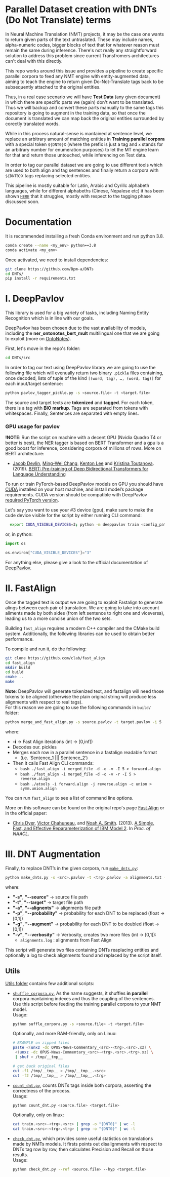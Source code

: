 # Parallel Dataset creation with DNTs (Do Not Translate) terms

In Neural Machine Translation (NMT) projects, it may be the case one wants to return given parts of the text untraslated. These may include names, alpha-numeric codes, bigger blocks of text that for whatever reason must remain the same during inference. There's not really any straightforward solution to address this problem since current Transfromers architectures can't deal with this directly.

This repo works around this issue and provides a pipeline to create specific parallel corpora to feed any NMT engine with entity-augmented data, aiming to teach the engine to return given Do-Not-Translate tags back to be subsequently attached to the original entities.

Thus, in a real case scenario we will have **Test Data** (any given document) in which there are specific parts we (again) don't want to be translated. Thus we will backup and convert these parts manually to the same tags this repository is going to augment in the training data, so that once the document is translated we can map back the original entities surrounded by corectly translated words.

While in this process natural-sense is mantained at sentence level, we replace an arbitrary amount of matching entities in **Training parallel corpora** with a special token `${DNT0}X` (where the prefix is just a tag and `x` stands for an arbitrary number for enumeration purposes) to let the MT engine learn for that and return those untouched, while inferencing on Test data.

In order to tag our parallel dataset we are going to use different tools which are used to both align and tag sentences and finally return a corpora with `${DNT0}X` tags replacing selected entities.

This pipeline is mostly suitable for Latin, Arabic and Cyrillc alphabeth languages, while for different alphabeths (Cinese, Nepalese etc) it has been shown [`HERE`](https://github.com/Dpm-a/Corpora-DNTs-Augmenting/blob/main/MasterThesis.pdf) that it struggles, mostly with respect to the tagging phase discussed soon.

# Documentation

It is recommended installing a fresh Conda environment and run python 3.8.

```bash
conda create --name <my_env> python==3.8
conda activate <my_env>
```

Once activated, we need to install dependencies:

```bash
git clone https://github.com/Dpm-a/DNTs
cd DNTs/
pip install -r requirements.txt
```

# I. DeepPavlov

This library is used for a big variety of tasks, including Naming Entity Recognition which is in line with our goals.

DeepPavlov has been chosen due to the vast availability of models, including the **ner_ontonotes_bert_mult** multilingual one that we are going to exploit (more on [OntoNotes](https://paperswithcode.com/dataset/ontonotes-5-0)).

First, let's move in the repo's folder:

```bash
cd DNTs/src
```

In order to tag our text using DeepPavlov library we are going to use the following file which will evenually return two binary `.pickle` files containing, once decoded, lists of tuple of the kind `[(word, tag), …, (word, tag)]` for each input/target sentence:

```bash
python pavlov_tagger_pickle.py -s <source.file> -t <target.file>
```

The source and target texts are **tokenized** and **tagged**. For each token, there is a tag with **BIO markup**. Tags are separated from tokens with whitespaces. Finally, Sentences are separated with empty lines.

### GPU usage for pavlov

**!NOTE**: Run the script on machine with a decent GPU (Nvidia Quadro T4 or better is best), the NER tagger is based on BERT Transformer and a gpu is a good boost for inference, considering corpora of millions of rows.
More on BERT architecture:

- [Jacob Devlin](https://arxiv.org/search/cs?searchtype=author&query=Devlin%2C+J), [Ming-Wei Chang](https://dblp.uni-trier.de/pid/69/4618.html), [Kenton Lee](https://dblp.uni-trier.de/pid/121/7560.html) and [Kristina Toutanova](https://dblp.uni-trier.de/pid/25/1520.html?q=Kristina%20Toutanova). (2019). [BERT: Pre-training of Deep Bidirectional Transformers for Language Understanding](https://arxiv.org/abs/1810.04805)

To run or train PyTorch-based DeepPavlov models on GPU you should have [CUDA](https://developer.nvidia.com/cuda-toolkit) installed on your host machine, and install model’s package requirements. CUDA version should be compatible with DeepPavlov [required PyTorch version](https://github.com/Dpm-a/DNTs/blob/main/requirements.txt).

Let's say you want to use your #3 device (gpu), make sure to make the cude device visible for the script by either running CLI command:

```bash
  export CUDA_VISIBLE_DEVICES=3; python -m deeppavlov train <config_path>
```

or, in python:

```python
import os

os.environ["CUDA_VISIBLE_DEVICES"]="3"
```

For anything else, please give a look to the official documentation of [DeepPavlov](https://docs.deeppavlov.ai/en/master/).

# II. FastAlign

Once the tagged text is output we are going to exploit Fastalign to generate alings between each pair of translation. We are going to take into account aliments made by both sides (from left sentence to right one and viceversa), leading us to a more concise union of the two sets.

Building `fast_align` requires a modern C++ compiler and the CMake build system. Additionally, the following libraries can be used to obtain better performance.

To compile and run it, do the following:

```bash
git clone https://github.com/clab/fast_align
cd fast_align
mkdir build
cd build
cmake ..
make
```

**Note**: DeepPavlov will generate tokenized text, and fastalign will need those tokens to be aligned (otherwise the plain original string will produce less alignments with respect to real tags).<br>
For this reason we are going to use the following commands in `build/` folder:

```bash
python merge_and_fast_align.py -s source.pavlov -t target.pavlov -i 5
```

where:

- **-i** → Fast Align iterations (int → [0,inf])
- Decodes our. pickles
- Merges each row in a parallel sentence in a fastalign readable format
  - (i.e. ‘Sentence_1 ||| Sentence_2’)
- Then it calls Fast Align CLI commands:
  - `bash ./fast_align -i merged_file -d -o -v -I 5 > forward.align`
  - `bash ./fast_align -i merged_file -d -o -v -r -I 5 > reverse.align`
  - `bash ./atools -i forward.align -j reverse.align -c union > symm.union.align`

You can run `fast_align` to see a list of command line options.

More on this software can be found on the original repo's page [Fast Align](https://github.com/clab/fast_align) or in the official paper:

- [Chris Dyer](http://www.cs.cmu.edu/~cdyer), [Victor Chahuneau](http://victor.chahuneau.fr), and [Noah A. Smith](http://www.cs.cmu.edu/~nasmith). (2013). [A Simple, Fast, and Effective Reparameterization of IBM Model 2](http://www.ark.cs.cmu.edu/cdyer/fast_valign.pdf). In _Proc. of NAACL_.

# III. DNT Augmentation

Finally, to replace DNT’s in the given corpora, run [`make_dnts.py`](https://github.com/Dpm-a/DNTs/blob/main/make_dnts_algorithm3.py):

```bash
python make_dnts.py -s <src>.pavlov -t <trg>.pavlov -a alignments.txt -g .5 -v 1
```

where:

- **"-s"**, **"--source"** → source file path
- **"-t"**, **"--target"** → target file path
- **"-a"**, **"--alignents"** → alignments file path
- **"-p"**, **"--probability"** → probability for each DNT to be replaced (float → [0,1])
- **"-g"**, **"--augment"** → probability for each DNT to be doubled (float → [0,1])
- **"-v"**, **"--verbosity"** → Verbosity, creates two more files (int → [0,1]):
  - `alignments.log` : alignments from Fast Align

This script will generate two files containing DNTs reaplacing entities and optionally a log to check alignments found and replaced by the script itself.

## Utils

[Utils folder](https://github.com/Dpm-a/DNTs/tree/main/utils) contains few additional scripts:

- [`shuffle_corpora.py`](https://github.com/Dpm-a/DNTs/blob/main/utils/shuffle_corpora.py),
  As the name suggests, it shuffles **in parallel** corpora mantaining indexes and thus the coupling of the sentences.<br>
  Use this script before feeding the training parallel corpora to your NMT model.<br>
  Usage:

  ```bash
  python suffle_corpora.py -s <source.file> -t <target.file>
  ```

  Optionally, and more RAM-friendly, only on Linux:

  ```bash
  # EXAMPLE on zipped files
  paste <(unxz -dc OPUS-News-Commentary_<src>-<trg>.<src>.xz) \
   <(unxz -dc OPUS-News-Commentary_<src>-<trg>.<src>.<trg>.xz) \
   | shuf > /tmp/__tmp__

  # get back original files
  cut -f1 /tmp/__tmp__ > /tmp/__tmp__.<src>
  cut -f2 /tmp/__tmp__ > /tmp/__tmp__.<trg>
  ```

- [`count_dnt.py`](https://github.com/Dpm-a/DNTs/blob/main/utils/count_dnt.py), counts DNTs tags inside both corpora, asserting the correctness of the process.<br>
  Usage:

  ```bash
  python count_dnt.py <source.file> <target.file>
  ```

  Optionally, only on linux:

  ```bash
  cat train.<src>-<trg>.<src> | grep -o "{DNT0}" | wc -l
  cat train.<src>-<trg>.<trg> | grep -o "{DNT0}" | wc -l
  ```

- [`check_dnt.py`](https://github.com/Dpm-a/DNTs/blob/main/utils/check_dnt.py), which provides some useful statistics on translations made by NMTs models. It firsts points out disalignments with respect to DNTs tag row by row, then calculates Precision and Recall on those results.<br>
  Usage:
  ```bash
  python check_dnt.py --ref <source.file> --hyp <target.file>
  ```
